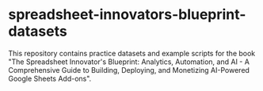 # spreadsheet-innovators-blueprint-datasets
This repository contains practice datasets and example scripts for the book "The Spreadsheet Innovator's Blueprint: Analytics, Automation, and AI - A Comprehensive Guide to Building, Deploying, and Monetizing AI-Powered Google Sheets Add-ons".

